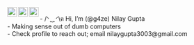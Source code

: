 <a href="https://www.instagram.com/n_nilay0.o/">
  <img align="left" alt="Nilay's Instagram" width="22px" src="https://raw.githubusercontent.com/hussainweb/hussainweb/main/icons/instagram.png" />
</a>
<a href="https://twitter.com/guptanilay1">
  <img align="left" alt="Nilay Gupta | Twitter" width="22px" src="https://imgs.search.brave.com/NlJmTJPYhu-0ShewRkekj8hvJVgDlZopmjWBab4LUUM/rs:fit:500:0:0/g:ce/aHR0cHM6Ly91eHdp/bmcuY29tL3dwLWNv/bnRlbnQvdGhlbWVz/L3V4d2luZy9kb3du/bG9hZC9icmFuZHMt/YW5kLXNvY2lhbC1t/ZWRpYS94LXNvY2lh/bC1tZWRpYS1yb3Vu/ZC1pY29uLnN2Zw.svg" />
</a>
<a href="https://www.linkedin.com/in/nilay-gupta-3003/">
  <img align="left" alt="Nilay Gupta" width="22px" src="https://imgs.search.brave.com/KSg67-RXjEB7oNcvs4mjTRkAshQrCirzAaPFdvk4wEw/rs:fit:860:0:0/g:ce/aHR0cHM6Ly93d3cu/bG9nby53aW5lL2Ev/bG9nby9MaW5rZWRJ/bi9MaW5rZWRJbi1J/Y29uLUxvZ28ud2lu/ZS5zdmc.svg" />
</a>
<br />
- /ᐠ ̥  ̮  ̥ ᐟ\ฅ Hi, I’m (@g4ze) Nilay Gupta
<br>
- Making sense out of dumb computers
<br>
- Check profile to reach out; email nilaygupta3003@gmail.com
<!---
argrrghghghhhh kohooootttttt
--->
